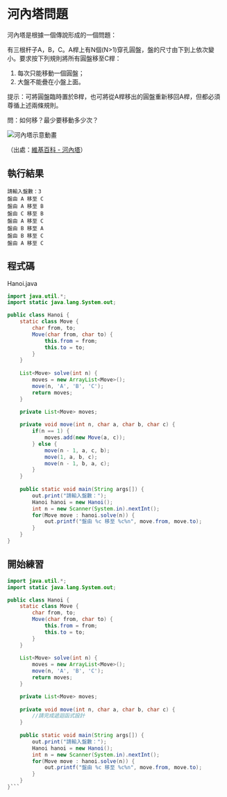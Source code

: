 # 河內塔問題

河內塔是根據一個傳說形成的一個問題：

有三根杆子A，B，C。A桿上有N個(N>1)穿孔圓盤，盤的尺寸由下到上依次變小。要求按下列規則將所有圓盤移至C桿：

1. 每次只能移動一個圓盤；
2. 大盤不能疊在小盤上面。

提示：可將圓盤臨時置於B桿，也可將從A桿移出的圓盤重新移回A桿，但都必須尊循上述兩條規則。

問：如何移？最少要移動多少次？

![河內塔示意動畫][1]

（出處：[維基百科 - 河內塔][2]）


  [1]: http://upload.wikimedia.org/wikipedia/commons/4/4f/Tower_of_Hanoi.gif
  [2]: http://zh.wikipedia.org/zh-tw/%E6%B1%89%E8%AF%BA%E5%A1%94

## 執行結果

```
請輸入盤數：3
盤由 A 移至 C
盤由 A 移至 B
盤由 C 移至 B
盤由 A 移至 C
盤由 B 移至 A
盤由 B 移至 C
盤由 A 移至 C
```

## 程式碼

Hanoi.java

```java
import java.util.*;
import static java.lang.System.out;

public class Hanoi {
    static class Move {
        char from, to;
        Move(char from, char to) {
            this.from = from;
            this.to = to;
        }
    }
	
    List<Move> solve(int n) {
        moves = new ArrayList<Move>();
        move(n, 'A', 'B', 'C');
        return moves;
    }

    private List<Move> moves;
	
    private void move(int n, char a, char b, char c) {
        if(n == 1) {
            moves.add(new Move(a, c));
        } else {
            move(n - 1, a, c, b); 
            move(1, a, b, c); 
            move(n - 1, b, a, c);
        }
    }
    
    public static void main(String args[]) {
        out.print("請輸入盤數：");
        Hanoi hanoi = new Hanoi();
        int n = new Scanner(System.in).nextInt();
        for(Move move : hanoi.solve(n)) {
            out.printf("盤由 %c 移至 %c%n", move.from, move.to);
        }
    }
}
```

## 開始練習

```java
import java.util.*;
import static java.lang.System.out;

public class Hanoi {
    static class Move {
        char from, to;
        Move(char from, char to) {
            this.from = from;
            this.to = to;
        }
    }
	
    List<Move> solve(int n) {
        moves = new ArrayList<Move>();
        move(n, 'A', 'B', 'C');
        return moves;
    }

    private List<Move> moves;
	
    private void move(int n, char a, char b, char c) {
        //請完成遞迴函式設計
    }
    
    public static void main(String args[]) {
        out.print("請輸入盤數：");
        Hanoi hanoi = new Hanoi();
        int n = new Scanner(System.in).nextInt();
        for(Move move : hanoi.solve(n)) {
            out.printf("盤由 %c 移至 %c%n", move.from, move.to);
        }
    }
}```
